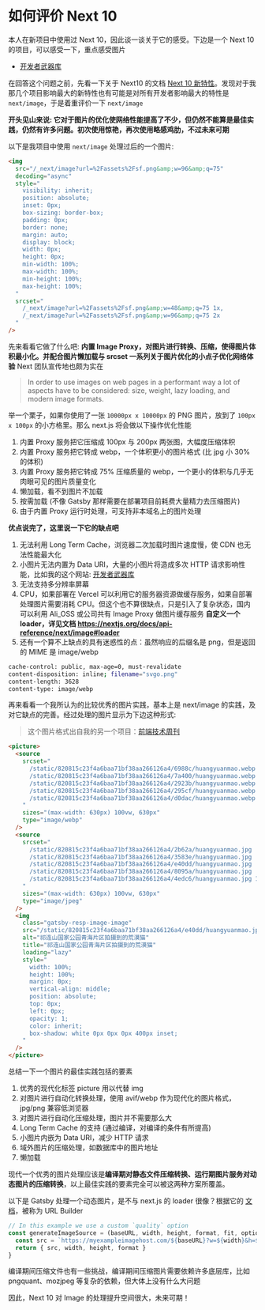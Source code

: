 # 如何评价 Next 10

本人在新项目中使用过 Next 10，因此谈一谈关于它的感受。下边是一个 Next 10 的项目，可以感受一下，重点感受图片

+ [开发者武器库](https://devtool.tech/)

在回答这个问题之前，先看一下关于 Next10 的文档 [Next 10 新特性](https://nextjs.org/blog/next-10)。发现对于我那几个项目影响最大的新特性也有可能是对所有开发者影响最大的特性是 `next/image`，于是着重评价一下 `next/image`

**开头见山来说: 它对于图片的优化使网络性能提高了不少，但仍然不能算是最佳实践，仍然有许多问题。初次使用惊艳，再次使用略感鸡肋，不过未来可期**

以下是我项目中使用 `next/image` 处理过后的一个图片:

``` html
<img
  src="/_next/image?url=%2Fassets%2Fsf.png&amp;w=96&amp;q=75"
  decoding="async"
  style="
    visibility: inherit;
    position: absolute;
    inset: 0px;
    box-sizing: border-box;
    padding: 0px;
    border: none;
    margin: auto;
    display: block;
    width: 0px;
    height: 0px;
    min-width: 100%;
    max-width: 100%;
    min-height: 100%;
    max-height: 100%;
  "
  srcset="
    /_next/image?url=%2Fassets%2Fsf.png&amp;w=48&amp;q=75 1x,
    /_next/image?url=%2Fassets%2Fsf.png&amp;w=96&amp;q=75 2x
  "
/>
```

先来看看它做了什么吧: **内置 Image Proxy，对图片进行转换、压缩，使得图片体积最小化。并配合图片懒加载与 srcset 一系列关于图片优化的小点子优化网络体验** Next 团队宣传地也颇为实在

> In order to use images on web pages in a performant way a lot of aspects have to be considered: size, weight, lazy loading, and modern image formats.

举一个栗子，如果你使用了一张 `10000px x 10000px` 的 PNG 图片，放到了 `100px x 100px` 的小方格里。那么 next.js 将会做以下操作优化性能

1. 内置 Proxy 服务把它压缩成 100px 与 200px 两张图，大幅度压缩体积
1. 内置 Proxy 服务把它转成 webp，一个体积更小的图片格式 (比 jpg 小 30% 的体积)
1. 内置 Proxy 服务把它转成 75% 压缩质量的 webp，一个更小的体积与几乎无肉眼可见的图片质量变化
1. 懒加载，看不到图片不加载
1. 按需加载 (不像 Gatsby 那样需要在部署项目前耗费大量精力去压缩图片)
1. 由于内置 Proxy 运行时处理，可支持非本域名上的图片处理

**优点说完了，这里说一下它的缺点吧**

1. 无法利用 Long Term Cache，浏览器二次加载时图片速度慢，使 CDN 也无法性能最大化
1. 小图片无法内置为 Data URI，大量的小图片将造成多次 HTTP 请求影响性能，比如我的这个网站: [开发者武器库](https://devtool.tech/)
1. 无法支持多分辨率屏幕
1. CPU，如果部署在 Vercel 可以利用它的服务器资源做缓存服务，如果自部署处理图片需要消耗 CPU。但这个也不算很缺点，只是引入了复杂状态，国内可以利用 Ali_OSS 或公司共有 Image Proxy 做图片缓存服务 **自定义一个 loader，详见文档 <https://nextjs.org/docs/api-reference/next/image#loader>**
1. 还有一个算不上缺点的具有迷惑性的点：虽然响应的后缀名是 png，但是返回的 MIME 是 image/webp

``` bash
cache-control: public, max-age=0, must-revalidate
content-disposition: inline; filename="svgo.png"
content-length: 3628
content-type: image/webp
```

再来看看一个我所认为的比较优秀的图片实践，基本上是 next/image 的实践，及对它缺点的完善。经过处理的图片显示为下边这种形式:

> 这个图片格式出自我的另一个项目：[前端技术周刊](https://weekly.shanyue.tech)

``` html
<picture>
  <source
    srcset="
      /static/820815c23f4a6baa71bf38aa266126a4/6988c/huangyuanmao.webp  158w,
      /static/820815c23f4a6baa71bf38aa266126a4/7a400/huangyuanmao.webp  315w,
      /static/820815c23f4a6baa71bf38aa266126a4/2923b/huangyuanmao.webp  630w,
      /static/820815c23f4a6baa71bf38aa266126a4/295cf/huangyuanmao.webp  945w,
      /static/820815c23f4a6baa71bf38aa266126a4/d0dac/huangyuanmao.webp 1000w
    "
    sizes="(max-width: 630px) 100vw, 630px"
    type="image/webp"
  />
  <source
    srcset="
      /static/820815c23f4a6baa71bf38aa266126a4/2b62a/huangyuanmao.jpg  158w,
      /static/820815c23f4a6baa71bf38aa266126a4/3583e/huangyuanmao.jpg  315w,
      /static/820815c23f4a6baa71bf38aa266126a4/e40dd/huangyuanmao.jpg  630w,
      /static/820815c23f4a6baa71bf38aa266126a4/8095a/huangyuanmao.jpg  945w,
      /static/820815c23f4a6baa71bf38aa266126a4/4edc6/huangyuanmao.jpg 1000w
    "
    sizes="(max-width: 630px) 100vw, 630px"
    type="image/jpeg"
  />
  <img
    class="gatsby-resp-image-image"
    src="/static/820815c23f4a6baa71bf38aa266126a4/e40dd/huangyuanmao.jpg"
    alt="祁连山国家公园青海片区拍摄到的荒漠猫"
    title="祁连山国家公园青海片区拍摄到的荒漠猫"
    loading="lazy"
    style="
      width: 100%;
      height: 100%;
      margin: 0px;
      vertical-align: middle;
      position: absolute;
      top: 0px;
      left: 0px;
      opacity: 1;
      color: inherit;
      box-shadow: white 0px 0px 0px 400px inset;
    "
  />
</picture>
```

总结一下一个图片的最佳实践包括的要素

1. 优秀的现代化标签 picture 用以代替 img
1. 对图片进行自动化转换处理，使用 avif/webp 作为现代化的图片格式，jpg/png 兼容低浏览器
1. 对图片进行自动化压缩处理，图片并不需要那么大
1. Long Term Cache 的支持 (通过编译，对编译的条件有所提高)
1. 小图片内嵌为 Data URI，减少 HTTP 请求
1. 域外图片的压缩处理，如数据库中的图片地址
1. 懒加载

现代一个优秀的图片处理应该是**编译期对静态文件压缩转换、运行期图片服务对动态图片的压缩转换**，以上最佳实践的要素完全可以被这两种方案所覆盖。

以下是 Gatsby 处理一个动态图片，是不与 next.js 的 loader 很像？根据它的 [文档](https://www.gatsbyjs.com/docs/how-to/plugins-and-themes/adding-gatsby-image-support/)，被称为 URL Builder

``` js
// In this example we use a custom `quality` option
const generateImageSource = (baseURL, width, height, format, fit, options) => {
  const src = `https://myexampleimagehost.com/${baseURL}?w=${width}&h=${height}&fmt=${format}&q=${options.quality}`
  return { src, width, height, format }
}
```

编译期间压缩文件也有一些挑战，编译期间压缩图片需要依赖许多底层库，比如 pngquant、mozjpeg 等复杂的依赖，但大体上没有什么大问题

因此，Next 10 对 Image 的处理提升空间很大，未来可期！
